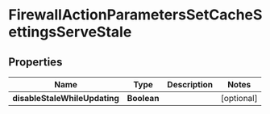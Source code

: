 

# FirewallActionParametersSetCacheSettingsServeStale


## Properties

| Name | Type | Description | Notes |
|------------ | ------------- | ------------- | -------------|
|**disableStaleWhileUpdating** | **Boolean** |  |  [optional] |



